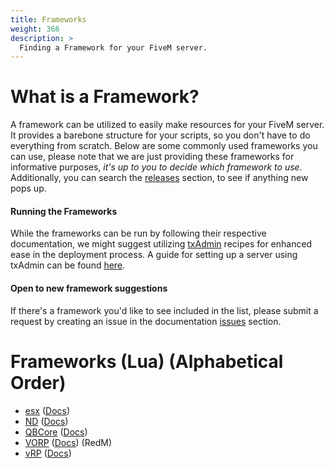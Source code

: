 ```yaml
---
title: Frameworks
weight: 366
description: >
  Finding a Framework for your FiveM server.
---
```


# What is a Framework?
A framework can be utilized to easily make resources for your FiveM server. It provides a barebone structure for your scripts, so you don't have to do everything from scratch. Below are some commonly used frameworks you can use, please note that we are just providing these frameworks for informative purposes, *it's up to you to decide which framework to use*. Additionally, you can search the [releases](https://forum.cfx.re/c/development/releases/7) section, to see if anything new pops up.

#### Running the Frameworks
While the frameworks can be run by following their respective documentation, we might suggest utilizing [txAdmin](https://github.com/tabarra/txAdmin/blob/master/README.md) recipes for enhanced ease in the deployment process. A guide for setting up a server using txAdmin can be found [here][setting-up-a-server-txadmin].

#### Open to new framework suggestions
If there's a framework you'd like to see included in the list, please submit a request by creating an issue in the documentation [issues][docs-issue-section] section. 

# Frameworks (Lua) (Alphabetical Order)
- [esx](https://github.com/esx-framework/esx-legacy) ([Docs](https://documentation.esx-framework.org/legacy/installation))
- [ND](https://github.com/ND-Framework/ND_Core) ([Docs](https://ndcore.dev/setup))
- [QBCore](https://github.com/qbcore-framework/qb-core) ([Docs](https://docs.qbcore.org/qbcore-documentation/))
- [VORP](https://github.com/VORPCORE/vorp-core-lua) ([Docs](https://vorpcore.github.io/VORP_Documentation)) (RedM)
- [vRP](https://github.com/vRP-framework/vRP) ([Docs](https://vrp-framework.github.io/vRP/))


[docs-issue-section]: https://github.com/citizenfx/fivem-docs/issues
[setting-up-a-server-txadmin]: /docs/server-manual/setting-up-a-server-txadmin
